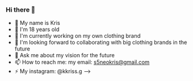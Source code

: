 ### Hi there 👋

- 🔭 My name is Kris
- 🌱 I'm 18 years old
- 👯 I'm currently working on my own clothing brand
- 🤔 I'm looking forward to collaborating with big clothing brands in the future
- 💬 Ask me about my vision for the future
- 📫 How to reach me: my email: s5neokris@gmail.com
- ⚡ My instagram: @kkriss.g
-->

